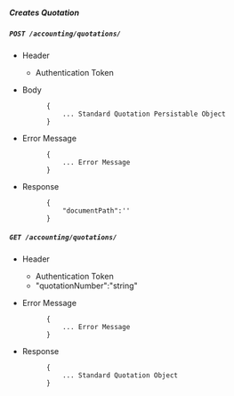##### Creates Quotation

##### `POST /accounting/quotations/`
+ Header
	- Authentication Token
+ Body

            {
                ... Standard Quotation Persistable Object
            }

+ Error Message

			{
				... Error Message
			}            
+ Response

            {
                "documentPath":''
            }
			
##### `GET /accounting/quotations/`
+ Header
	- Authentication Token
	- "quotationNumber":"string"
+ Error Message

			{
				... Error Message
			}            
+ Response

            {
                ... Standard Quotation Object
            }
